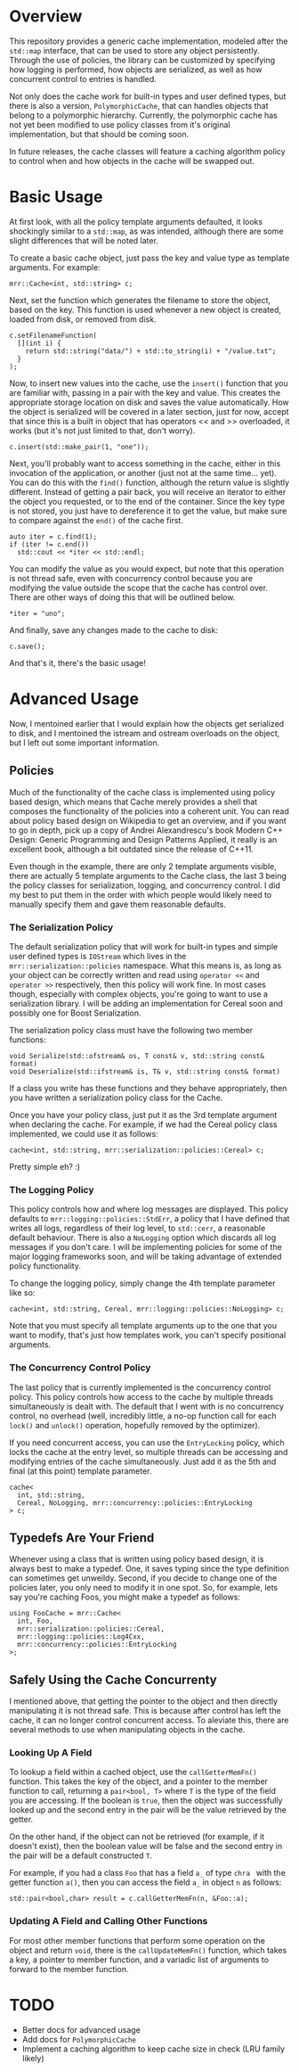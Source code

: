 # Overview

This repository provides a generic cache implementation, modeled after
the `std::map` interface, that can be used to store any object
persistently. Through the use of policies, the library can be
customized by specifying how logging is performed, how objects are
serialized, as well as how concurrent control to entries is handled.

Not only does the cache work for built-in types and user defined
types, but there is also a version, `PolymorphicCache`, that can handles
objects that belong to a polymorphic hierarchy. Currently, the
polymorphic cache has not yet been modified to use policy classes from
it's original implementation, but that should be coming soon.

In future releases, the cache classes will feature a caching
algorithm policy to control when and how objects in the cache will be
swapped out.

# Basic Usage

At first look, with all the policy template arguments defaulted, it
looks shockingly similar to a `std::map`, as was intended, although
there are some slight differences that will be noted later.

To create a basic cache object, just pass the key and value type as
template arguments. For example:

    mrr::Cache<int, std::string> c;

Next, set the function which generates the filename to store the
object, based on the key. This function is used whenever a new object
is created, loaded from disk, or removed from disk.

    c.setFilenameFunction(
      [](int i) {
        return std::string("data/") + std::to_string(i) + "/value.txt";
      }
    );

Now, to insert new values into the cache, use the `insert()` function
that you are familiar with, passing in a pair with the key and
value. This creates the appropriate storage location on disk and saves
the value automatically. How the object is serialized will be covered
in a later section, just for now, accept that since this is a built in
object that has operators << and >> overloaded, it works (but it's not
just limited to that, don't worry).

    c.insert(std::make_pair(1, "one"));

Next, you'll probably want to access something in the cache, either in
this invocation of the application, or another (just not at the same
time... yet). You can do this with the `find()` function, although the
return value is slightly different. Instead of getting a pair back,
you will receive an iterator to either the object you requested, or to
the end of the container. Since the key type is not stored, you just
have to dereference it to get the value, but make sure to compare
against the `end()` of the cache first.

    auto iter = c.find(1);
    if (iter != c.end())
      std::cout << *iter << std::endl;

You can modify the value as you would expect, but note that this
operation is not thread safe, even with concurrency control because
you are modifying the value outside the scope that the cache has
control over. There are other ways of doing this that will be outlined
below. 

    *iter = "uno";

And finally, save any changes made to the cache to disk:

    c.save();

And that's it, there's the basic usage!


# Advanced Usage

Now, I mentoined earlier that I would explain how the objects get
serialized to disk, and I mentoined the istream and ostream overloads
on the object, but I left out some important information.

## Policies

Much of the functionality of the cache class is implemented using
policy based design, which means that Cache merely provides a shell
that composes the functionality of the policies into a coherent
unit. You can read about policy based design on Wikipedia to get an
overview, and if you want to go in depth, pick up a copy of Andrei
Alexandrescu's book Modern C++ Design: Generic Programming and Design
Patterns Applied, it really is an excellent book, although a bit
outdated since the release of C++11.

Even though in the example, there are only 2 template arguments
visible, there are actually 5 template arguments to the Cache class,
the last 3 being the policy classes for serialization, logging, and
concurrency control. I did my best to put them in the order with which
people would likely need to manually specify them and gave them
reasonable defaults.

### The Serialization Policy

The default serialization policy that will work for built-in types and
simple user defined types is `IOStream` which lives in the
`mrr::serialization::policies` namespace. What this means is, as long
as your object can be correctly written and read using `operator <<`
and `operator >>` respectively, then this policy will work fine. In
most cases though, especially with complex objects, you're going to
want to use a serialization library. I will be adding an
implementation for Cereal soon and possibly one for
Boost Serialization.

The serialization policy class must have the following two member
functions:

    void Serialize(std::ofstream& os, T const& v, std::string const& format)
    void Deserialize(std::ifstream& is, T& v, std::string const& format)
	
If a class you write has these functions and they behave
appropriately, then you have written a serialization policy class for
the Cache.

Once you have your policy class, just put it as the 3rd template
argument when declaring the cache. For example, if we had the Cereal
policy class implemented, we could use it as follows:

    cache<int, std::string, mrr::serialization::policies::Cereal> c;

Pretty simple eh? :)


### The Logging Policy

This policy controls how and where log messages are displayed. This
policy defaults to `mrr::logging::policies::StdErr`, a policy that I
have defined that writes all logs, regardless of their log level, to
`std::cerr`, a reasonable default behaviour. There is also a
`NoLogging` option which discards all log messages if you don't
care. I will be implementing policies for some of the major logging
frameworks soon, and will be taking advantage of extended policy
functionality.

To change the logging policy, simply change the 4th template parameter
like so:

    cache<int, std::string, Cereal, mrr::logging::policies::NoLogging> c;

Note that you must specify all template arguments up to the one that
you want to modify, that's just how templates work, you can't specify
positional arguments.


### The Concurrency Control Policy

The last policy that is currently implemented is the concurrency
control policy. This policy controls how access to the cache by
multiple threads simultaneously is dealt with. The default that I went
with is no concurrency control, no overhead (well, incredibly little,
a no-op function call for each `lock()` and `unlock()` operation,
hopefully removed by the optimizer).

If you need concurrent access, you can use the `EntryLocking` policy,
which locks the cache at the entry level, so multiple threads can be
accessing and modifying entries of the cache simultaneously. Just add
it as the 5th and final (at this point) template parameter.

    cache<
      int, std::string,
      Cereal, NoLogging, mrr::concurrency::policies::EntryLocking
    > c;


## Typedefs Are Your Friend

Whenever using a class that is written using policy based design, it
is always best to make a typedef. One, it saves typing since the type
definition can sometimes get unweildy. Second, if you decide to change
one of the policies later, you only need to modify it in one spot. So,
for example, lets say you're caching Foos, you might make a typedef as
follows:

    using FooCache = mrr::Cache<
      int, Foo,
      mrr::serialization::policies::Cereal,
      mrr::logging::policies::Log4Cxx,
      mrr::concurrency::policies::EntryLocking
    >;


## Safely Using the Cache Concurrenty

I mentioned above, that getting the pointer to the object and then
directly manipulating it is not thread safe. This is because after
control has left the cache, it can no longer control concurrent
access. To aleviate this, there are several methods to use when
manipulating objects in the cache.

### Looking Up A Field

To lookup a field within a cached object, use the `callGetterMemFn()`
function. This takes the key of the object, and a pointer to the
member function to call, returning a `pair<bool, T>` where `T` is the
type of the field you are accessing. If the boolean is `true`, then
the object was successfully looked up and the second entry in the pair
will be the value retrieved by the getter.

On the other hand, if the object can not be retrieved (for example, if
it doesn't exist), then the boolean value will be false and the second
entry in the pair will be a default constructed `T`.

For example, if you had a class `Foo` that has a field `a_` of type
`chra ` with the getter function `a()`, then you can access the field
`a_` in object `n` as follows:

    std::pair<bool,char> result = c.callGetterMemFn(n, &Foo::a);

### Updating A Field and Calling Other Functions

For most other member functions that perform some operation on the
object and return `void`, there is the `callUpdateMemFn()` function,
which takes a key, a pointer to member function, and a variadic list
of arguments to forward to the member function.



# TODO

- Better docs for advanced usage
- Add docs for `PolymorphicCache`
- Implement a caching algorithm to keep cache size in check (LRU
  family likely)
